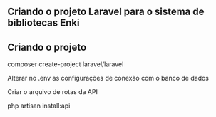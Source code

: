 ## Criando o projeto Laravel para o sistema de bibliotecas Enki

## Criando o projeto
composer create-project laravel/laravel <nomeDoProjeto>

Alterar no .env as configurações de conexão com o banco de dados

Criar o arquivo de rotas da API

php artisan install:api